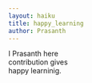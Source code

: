 ```yaml
---
layout: haiku
title: happy_learning
author: Prasanth
---
```


I Prasanth here<br>
contribution gives<br>
happy learninig.<br>
